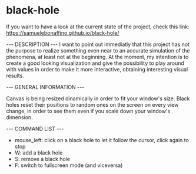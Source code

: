 # black-hole

If you want to have a look at the current state of the project, check this link: https://samuelebonaffino.github.io/black-hole/

--- DESCRIPTION ---
I want to point out immediatly that this project has not the purpose to realize something even near to an accurate simulation of the phenomena, at least not at the beginning. At the moment, my intention is to create a good looking visualization and give the possibility to play around with values in order to make it more interactive, obtaining interesting visual results.

--- GENERAL INFORMATION ---

Canvas is being resized dinamically in order to fit your window's size. Black holes reset their positions to random ones on the screen on every view change, in order to see them even if you scale down your window's dimension.

--- COMMAND LIST ---

- mouse_left: click on a black hole to let it follow the cursor, click again to stop
- W: add a black hole
- S: remove a black hole
- F: switch to fullscreen mode (and viceversa)
